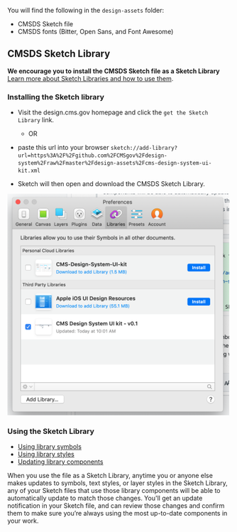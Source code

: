 You will find the following in the `design-assets` folder:

- CMSDS Sketch file
- CMSDS fonts (Bitter, Open Sans, and Font Awesome)

## CMSDS Sketch Library

**We encourage you to install the CMSDS Sketch file as a Sketch Library**
[Learn more about Sketch Libraries and how to use them](https://www.sketch.com/docs/libraries/).

### Installing the Sketch library

- Visit the design.cms.gov homepage and click the `get the Sketch Library` link.
  - OR
- paste this url into your browser `sketch://add-library?url=https%3A%2F%2Fgithub.com%2FCMSgov%2Fdesign-system%2Fraw%2Fmaster%2Fdesign-assets%2Fcms-design-system-ui-kit.xml`

- Sketch will then open and download the CMSDS Sketch Library.

<img src="/.github/images/Sketch-library-install.png?raw=true" width=500px;/>

### Using the Sketch Library

- [Using library symbols](https://www.sketch.com/docs/libraries/#library-symbols)
- [Using library styles](https://www.sketch.com/docs/libraries/#library-styles)
- [Updating library components](https://www.sketch.com/docs/libraries/#updating-library-components)

When you use the file as a Sketch Library, anytime you or anyone else makes updates to symbols, text styles, or layer styles in the Sketch Library, any of your Sketch files that use those library components will be able to automatically update to match those changes. You'll get an update notification in your Sketch file, and can review those changes and confirm them to make sure you’re always using the most up-to-date components in your work.
